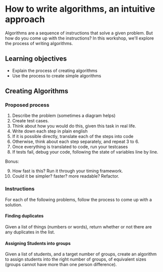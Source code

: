 # How to write algorithms, an intuitive approach

Algorithms are a sequence of instructions that solve a given problem.
But how do you come up with the instructions? In this workshop, we'll explore the process of writing algorithms.

## Learning objectives

*  Explain the process of creating algorithms
*  Use the process to create simple algorithms

## Creating Algorithms

### Proposed process

1. Describe the problem (sometimes a diagram helps)
2. Create test cases.
3. Think about how you would do this, given this task in real life.
4. Write down each step in plain english
5. If it is possible directly, translate each of the steps into code
6. Otherwise, think about each step separately, and repeat 3 to 6.
7. Once everything is translated to code, run your testcases
8. If tests fail, debug your code, following the state of variables line by line.

Bonus:

9. How fast is this? Run it through your timing framework.
10. Could it be simpler? faster? more readable? Refactor.

### Instructions

For each of the following problems, follow the process to come up with a solution.

#### Finding duplicates

Given a list of things (numbers or words), return whether or not there are any duplicates in the list.

#### Assigning Students into groups

Given a list of students, and a target number of groups, create an algorithm to assign students into the right number of groups, of equivalent sizes (groups cannot have more than one person difference).
